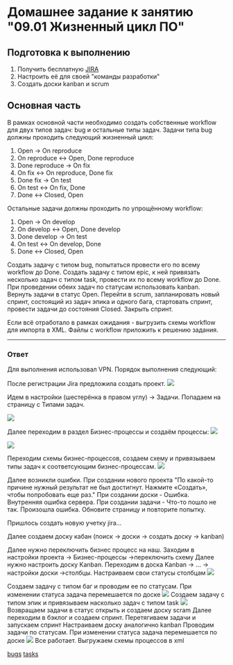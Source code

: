 # Домашнее задание к занятию "09.01 Жизненный цикл ПО"

## Подготовка к выполнению
1. Получить бесплатную [JIRA](https://www.atlassian.com/ru/software/jira/free)
2. Настроить её для своей "команды разработки"
3. Создать доски kanban и scrum

## Основная часть
В рамках основной части необходимо создать собственные workflow для двух типов задач: bug и остальные типы задач. Задачи типа bug должны проходить следующий жизненный цикл:
1. Open -> On reproduce
2. On reproduce <-> Open, Done reproduce
3. Done reproduce -> On fix
4. On fix <-> On reproduce, Done fix
5. Done fix -> On test
6. On test <-> On fix, Done
7. Done <-> Closed, Open

Остальные задачи должны проходить по упрощённому workflow:
1. Open -> On develop
2. On develop <-> Open, Done develop
3. Done develop -> On test
4. On test <-> On develop, Done
5. Done <-> Closed, Open

Создать задачу с типом bug, попытаться провести его по всему workflow до Done. Создать задачу с типом epic, к ней привязать несколько задач с типом task, провести их по всему workflow до Done.
При проведении обеих задач по статусам использовать kanban. Вернуть задачи в статус Open.
Перейти в scrum, запланировать новый спринт, состоящий из задач эпика и одного бага, стартовать спринт, провести задачи до состояния Closed. Закрыть спринт.

Если всё отработало в рамках ожидания - выгрузить схемы workflow для импорта в XML. Файлы с workflow приложить к решению задания.

---


### Ответ

Для выполнения использовал VPN. Порядок выполнения следующий: 

После регистрации Jira предложила создать проект. 
![](pics/1.png)

Идем в настройки (шестерёнка в правом углу) -> Задачи. Попадаем на страницу с Типами задач. 

![](pics/2.png)

Далее переходим в раздел Бизнес-процессы и создаём процессы:
![](pics/3.png)

![](pics/4.png)

Переходим схемы бизнес-процессов, создаем схему и привязываем типы задач к соответсующим бизнес-процессам.
![](pics/5.png)

Далее возникли ошибки. При создании нового проекта "По какой-то причине нужный результат не был достигнут. Нажмите «Создать», чтобы попробовать еще раз."
При создании доски - Ошибка. Внутренняя ошибка сервера.
При создании задачи - Что-то пошло не так. Произошла ошибка. Обновите страницу и повторите попытку.

Пришлось создать новую учетку jira...

Далее создаем доску кабан (поиск -> доски -> создать доску -> kanban)

Далее нужно переключить бизнес процесс на наш. Заходим в настройки проекта -> Бизнес-процессы ->переключить схему
Далее нужно настроить доску Kanban. Переходим в доска Kanban -> ... -> настройки доски ->столбцы.  Настраиваем свои статусы столбцам
![](pics/6.png)

Создаем задачу с типом баг и проводим ее по статусам. При изменении статуса задача перемешается по доске
![](pics/7.png)
Создаем задачу с типом эпик и привязываем насколько задач с типом task
![](pics/8.png)
Возвращаем задачи в статус открыть и создаем доску scram
Далее переходим в бэклог и создаем спринт. Перетягиваем задачи и запускаем спринт
Настраиваем доску аналогично kanban
Проводим задачи по статусам. При изменении статуса задача перемешается по доске
![](pics/9.png)
Все работает. Выгружаем схемы процессов в xml 

[bugs](bugs_flow.xml)
[tasks](tasks_flow.xml)

